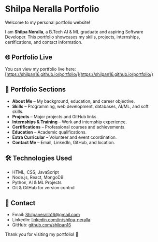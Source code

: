 # Shilpa Neralla Portfolio

Welcome to my personal portfolio website!

I am **Shilpa Neralla**, a B.Tech AI & ML graduate and aspiring Software Developer. This portfolio showcases my skills, projects, internships, certifications, and contact information.

## 🌐 Portfolio Live
You can view my portfolio live here:  
[https://shilpan16.github.io/portfolio/](https://shilpan16.github.io/portfolio/)

## 📂 Portfolio Sections
- **About Me** – My background, education, and career objective.
- **Skills** – Programming, web development, databases, AI/ML, and soft skills.
- **Projects** – Major projects and GitHub links.
- **Internships & Training** – Work and internship experience.
- **Certifications** – Professional courses and achievements.
- **Education** – Academic qualifications.
- **Extra Curricular** – Volunteer and event coordination.
- **Contact Me** – Email, LinkedIn, GitHub, and location.

## 🛠 Technologies Used
- HTML, CSS, JavaScript
- Node.js, React, MongoDB
- Python, AI & ML Projects
- Git & GitHub for version control

## 📧 Contact
- Email: [Shilpaneralla16@gmail.com](mailto:Shilpaneralla16@gmail.com)  
- LinkedIn: [linkedin.com/in/shilpa-neralla](https://linkedin.com/in/shilpa-neralla/)  
- GitHub: [github.com/shilpan16](https://github.com/shilpan16)

Thank you for visiting my portfolio! 🙏
